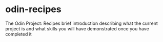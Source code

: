 # odin-recipes
The Odin Project: Recipes
brief introduction describing what the current project is and what skills you will have demonstrated once you have completed it